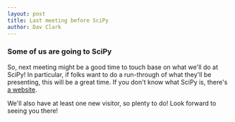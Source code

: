 ```yaml
---
layout: post
title: Last meeting before SciPy
author: Dav Clark
---
```

### Some of us are going to SciPy

So, next meeting might be a good time to touch base on what we'll do at SciPy!
In particular, if folks want to do a run-through of what they'll be presenting,
this will be a great time. If you don't know what SciPy is, there's [a
website](https://conference.scipy.org/scipy2014/).

We'll also have at least one new visitor, so plenty to do! Look forward to
seeing you there!
